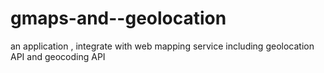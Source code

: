 # gmaps-and--geolocation
an application , integrate with web mapping service including geolocation API and geocoding API
